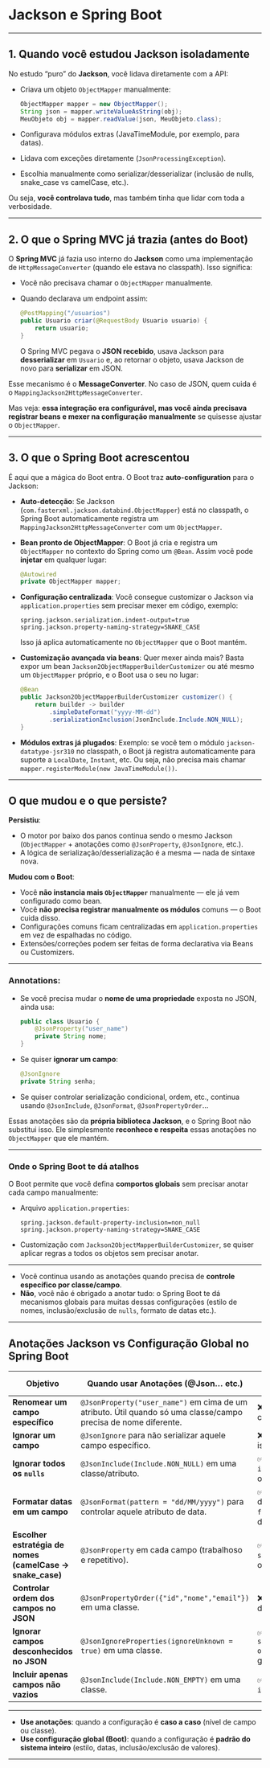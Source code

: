 # Jackson e Spring Boot

---

## 1. Quando você estudou Jackson isoladamente

No estudo “puro” do **Jackson**, você lidava diretamente com a API:

* Criava um objeto `ObjectMapper` manualmente:

  ```java
  ObjectMapper mapper = new ObjectMapper();
  String json = mapper.writeValueAsString(obj);
  MeuObjeto obj = mapper.readValue(json, MeuObjeto.class);
  ```
* Configurava módulos extras (JavaTimeModule, por exemplo, para datas).
* Lidava com exceções diretamente (`JsonProcessingException`).
* Escolhia manualmente como serializar/desserializar (inclusão de nulls, snake\_case vs camelCase, etc.).

Ou seja, **você controlava tudo**, mas também tinha que lidar com toda a verbosidade.

---

## 2. O que o Spring MVC já trazia (antes do Boot)

O **Spring MVC** já fazia uso interno do **Jackson** como uma implementação de `HttpMessageConverter` (quando ele estava no classpath).
Isso significa:

* Você não precisava chamar o `ObjectMapper` manualmente.
* Quando declarava um endpoint assim:

  ```java
  @PostMapping("/usuarios")
  public Usuario criar(@RequestBody Usuario usuario) {
      return usuario;
  }
  ```

  O Spring MVC pegava o **JSON recebido**, usava Jackson para **desserializar** em `Usuario` e, ao retornar o objeto, usava Jackson de novo para **serializar** em JSON.

Esse mecanismo é o **MessageConverter**.
No caso de JSON, quem cuida é o `MappingJackson2HttpMessageConverter`.

Mas veja: **essa integração era configurável, mas você ainda precisava registrar beans e mexer na configuração manualmente** se quisesse ajustar o `ObjectMapper`.

---

## 3. O que o Spring Boot acrescentou

É aqui que a mágica do Boot entra. O Boot traz **auto-configuration** para o Jackson:

* **Auto-detecção**:
  Se Jackson (`com.fasterxml.jackson.databind.ObjectMapper`) está no classpath, o Spring Boot automaticamente registra um `MappingJackson2HttpMessageConverter` com um `ObjectMapper`.

* **Bean pronto de ObjectMapper**:
  O Boot já cria e registra um `ObjectMapper` no contexto do Spring como um `@Bean`.
  Assim você pode **injetar** em qualquer lugar:

  ```java
  @Autowired
  private ObjectMapper mapper;
  ```

* **Configuração centralizada**:
  Você consegue customizar o Jackson via `application.properties` sem precisar mexer em código, exemplo:

  ```properties
  spring.jackson.serialization.indent-output=true
  spring.jackson.property-naming-strategy=SNAKE_CASE
  ```

  Isso já aplica automaticamente no `ObjectMapper` que o Boot mantém.

* **Customização avançada via beans**:
  Quer mexer ainda mais? Basta expor um bean `Jackson2ObjectMapperBuilderCustomizer` ou até mesmo um `ObjectMapper` próprio, e o Boot usa o seu no lugar:

  ```java
  @Bean
  public Jackson2ObjectMapperBuilderCustomizer customizer() {
      return builder -> builder
          .simpleDateFormat("yyyy-MM-dd")
          .serializationInclusion(JsonInclude.Include.NON_NULL);
  }
  ```

* **Módulos extras já plugados**:
  Exemplo: se você tem o módulo `jackson-datatype-jsr310` no classpath, o Boot já registra automaticamente para suporte a `LocalDate`, `Instant`, etc.
  Ou seja, não precisa mais chamar `mapper.registerModule(new JavaTimeModule())`.

---

## O que mudou e o que persiste?

**Persistiu**:

* O motor por baixo dos panos continua sendo o mesmo Jackson (`ObjectMapper` + anotações como `@JsonProperty`, `@JsonIgnore`, etc.).
* A lógica de serialização/desserialização é a mesma — nada de sintaxe nova.

**Mudou com o Boot**:

* Você **não instancia mais `ObjectMapper`** manualmente — ele já vem configurado como bean.
* Você **não precisa registrar manualmente os módulos** comuns — o Boot cuida disso.
* Configurações comuns ficam centralizadas em `application.properties` em vez de espalhadas no código.
* Extensões/correções podem ser feitas de forma declarativa via Beans ou Customizers.

---

### Annotations:

* Se você precisa mudar o **nome de uma propriedade** exposta no JSON, ainda usa:

  ```java
  public class Usuario {
      @JsonProperty("user_name")
      private String nome;
  }
  ```
* Se quiser **ignorar um campo**:

  ```java
  @JsonIgnore
  private String senha;
  ```
* Se quiser controlar serialização condicional, ordem, etc., continua usando `@JsonInclude`, `@JsonFormat`, `@JsonPropertyOrder`…

Essas anotações são da **própria biblioteca Jackson**, e o Spring Boot não substitui isso. Ele simplesmente **reconhece e respeita** essas anotações no `ObjectMapper` que ele mantém.

---

### Onde o Spring Boot te dá atalhos

O Boot permite que você defina **comportos globais** sem precisar anotar cada campo manualmente:

* Arquivo `application.properties`:

  ```properties
  spring.jackson.default-property-inclusion=non_null
  spring.jackson.property-naming-strategy=SNAKE_CASE
  ```
* Customização com `Jackson2ObjectMapperBuilderCustomizer`, se quiser aplicar regras a todos os objetos sem precisar anotar.

---

* Você continua usando as anotações quando precisa de **controle específico por classe/campo**.
* **Não**, você não é obrigado a anotar tudo: o Spring Boot te dá mecanismos globais para muitas dessas configurações (estilo de nomes, inclusão/exclusão de `nulls`, formato de datas etc.).

---

## Anotações Jackson vs Configuração Global no Spring Boot

| **Objetivo**                                               | **Quando usar Anotações (@Json… etc.)**                                                                         | **Quando usar Configuração Global (Spring Boot)**                                                                                         |
| ---------------------------------------------------------- | --------------------------------------------------------------------------------------------------------------- | ----------------------------------------------------------------------------------------------------------------------------------------- |
| **Renomear um campo específico**                           | `@JsonProperty("user_name")` em cima de um atributo. Útil quando só uma classe/campo precisa de nome diferente. | ❌ Não aplicável globalmente — cada campo teria nomes diferentes.                                                                          |
| **Ignorar um campo**                                       | `@JsonIgnore` para não serializar aquele campo específico.                                                      | ❌ Global não faz sentido — você quer isso só em alguns pontos.                                                                            |
| **Ignorar todos os `nulls`**                               | `@JsonInclude(Include.NON_NULL)` em uma classe/atributo.                                                        | ✅ `spring.jackson.default-property-inclusion=non_null` aplica em todos os objetos automaticamente.                                        |
| **Formatar datas em um campo**                             | `@JsonFormat(pattern = "dd/MM/yyyy")` para controlar aquele atributo de data.                                   | ✅ Configuração global de formato de data com `spring.jackson.date-format=yyyy-MM-dd` (afeta todas as datas, se você quiser consistência). |
| **Escolher estratégia de nomes (camelCase → snake\_case)** | `@JsonProperty` em cada campo (trabalhoso e repetitivo).                                                        | ✅ `spring.jackson.property-naming-strategy=SNAKE_CASE` resolve pra todo o projeto.                                                        |
| **Controlar ordem dos campos no JSON**                     | `@JsonPropertyOrder({"id","nome","email"})` em uma classe.                                                      | ❌ Global não faz sentido — ordem depende de cada DTO/entidade.                                                                            |
| **Ignorar campos desconhecidos no JSON**                   | `@JsonIgnoreProperties(ignoreUnknown = true)` em uma classe.                                                    | ✅ `spring.jackson.deserialization.fail-on-unknown-properties=false` aplica globalmente.                                                   |
| **Incluir apenas campos não vazios**                       | `@JsonInclude(Include.NON_EMPTY)` em uma classe.                                                                | ✅ `spring.jackson.default-property-inclusion=non_empty` globalmente.                                                                      |

---

* **Use anotações**: quando a configuração é **caso a caso** (nível de campo ou classe).
* **Use configuração global (Boot)**: quando a configuração é **padrão do sistema inteiro** (estilo, datas, inclusão/exclusão de valores).

---


